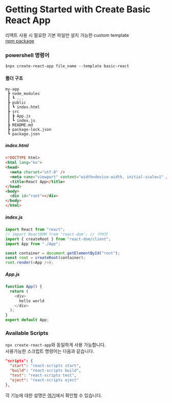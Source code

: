 # Getting Started with Create Basic React App 

리액트 사용 시 필요한 기본 파일만 설치 가능한 custom template  
[npm package](https://www.npmjs.com/package/cra-template-basic-react)
### powershell 명령어
```
$npx create-react-app file_name --template basic-react
```
  
#### 폴더 구조
```
my-app
 ┣ node_modules
 ┃ ┗ ...
 ┣ public
 ┃ ┗ index.html
 ┣ src
 ┃ ┣ App.js
 ┃ ┗ index.js
 ┣ README.md
 ┣ package-lock.json
 ┗ package.json
```

##### index.html
```html
<!DOCTYPE html>
<html lang="ko">
<head>
  <meta charset="utf-8" />
  <meta name="viewport" content="width=device-width, initial-scale=1" />
  <title>React App</title>
</head>
<body>
  <div id="root"></div>
</body>
</html>
```
##### index.js
```js
import React from "react";
// import ReactDOM from 'react-dom'; // 구버전
import { createRoot } from "react-dom/client";
import App from "./App";

const container = document.getElementById("root");
const root = createRoot(container);
root.render(<App />);
```

##### App.js
```js
function App() {
  return (
    <div>
      hello world
    </div>
  );
}
export default App;
```

### Available Scripts
`npx create-react-app`와 동일하게 사용 가능합니다.  
사용가능한 스크립트 명령어는 다음과 같습니다.
```json
"scripts": {
  "start": "react-scripts start",
  "build": "react-scripts build",
  "test": "react-scripts test",
  "eject": "react-scripts eject"
},
```
각 기능에 대한 설명은 [여기](https://create-react-app.dev/docs/getting-started/#scripts)에서 확인할 수 있습니다.
